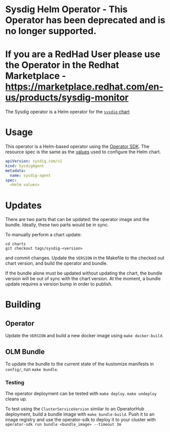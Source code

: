 # Sysdig Helm Operator - This Operator has been deprecated and is no longer supported. 

# If you are a RedHad User please use the Operator in the Redhat Marketplace - https://marketplace.redhat.com/en-us/products/sysdig-monitor

The Sysdig operator is a Helm operator for the [`sysdig` chart](https://github.com/sysdiglabs/charts/tree/master/charts/sysdig)

# Usage

This operator is a Helm-based operator using the [Operator SDK](https://sdk.operatorframework.io/). The resource spec is the same as the [values](https://github.com/sysdiglabs/charts/blob/master/charts/sysdig/values.yaml) used to configure the Helm chart.

```yaml
apiVersion: sysdig.com/v1
kind: SysdigAgent
metadata:
  name: sysdig-agent
spec:
  <Helm values>
```

# Updates

There are two parts that can be updated: the operator image and the bundle. Ideally, these two parts would be in sync.

To manually perform a chart update:
```
cd charts
git checkout tags/sysdig-<version>
```

and commit changes. Update the `VERSION` in the Makefile to the checked out chart version, and build the operator and bundle.

If the bundle alone must be updated without updating the chart, the bundle version will be out of sync with the chart version. At the moment, a bundle update requires a version bump in order to publish.

# Building

## Operator

Update the `VERSION` and build a new docker image using `make docker-build`.

## OLM Bundle

To update the bundle to the current state of the kustomize manifests in `config/`, run `make bundle`.

### Testing

The operator deployment can be tested with `make deploy`. `make undeploy` cleans up.

To test using the `ClusterServiceVersion` similar to an OperatorHub deployment, build a bundle image with `make bundle-build`. Push it to an image registry and use the operator-sdk to deploy it to your cluster with `operator-sdk run bundle <bundle_image> --timeout 3m`
